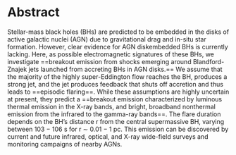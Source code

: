 # Abstract
Stellar-mass black holes (BHs) are predicted to be embedded in the disks of active galactic nuclei (AGN) due to gravitational drag and in-situ star formation. However, clear evidence for AGN diskembedded BHs is currently lacking. Here, as possible electromagnetic signatures of these BHs, we investigate ==breakout emission from shocks emerging around Blandford-Znajek jets launched from accreting BHs in AGN disks.== We assume that the majority of the highly super-Eddington flow reaches the BH, produces a strong jet, and the jet produces feedback that shuts off accretion and thus leads to ==episodic flaring==. While these assumptions are highly uncertain at present, they predict a ==breakout emission characterized by luminous thermal emission in the X-ray bands, and bright, broadband nonthermal emission from the infrared to the gamma-ray bands==. The flare duration depends on the BH’s distance r from the central supermassive BH, varying between 103 − 106 s for r ∼ 0.01 − 1 pc. This emission can be discovered by current and future infrared, optical, and X-ray wide-field surveys and monitoring campaigns of nearby AGNs.